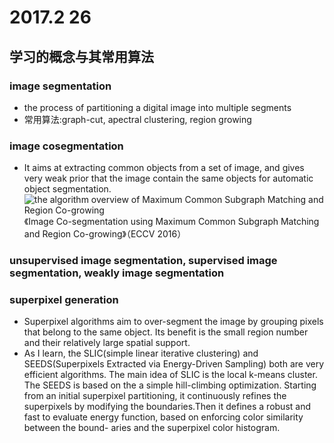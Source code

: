 # 2017.2 26

## 学习的概念与其常用算法

### image segmentation

- the process of partitioning a digital image into multiple segments
- 常用算法:graph-cut, apectral clustering, region growing 
### image cosegmentation

- It aims at extracting common objects from a set of image, and gives very weak prior that the image contain the same objects for automatic object segmentation.
![the algorithm overview of Maximum Common Subgraph Matching and Region Co-growing](https://github.com/du0915/scholar/blob/master/week8/ECCV%202016.png)
《Image Co-segmentation using Maximum Common Subgraph Matching and Region Co-growing》（ECCV 2016）
### unsupervised image segmentation, supervised image segmentation, weakly image segmentation
### superpixel generation

- Superpixel algorithms aim to over-segment the image by grouping pixels that belong to the same object. Its benefit is the small region number and their relatively large spatial support.
- As I learn, the SLIC(simple linear iterative clustering) and SEEDS(Superpixels Extracted via Energy-Driven Sampling) both are very efficient algorithms. The main idea of SLIC is the local k-means cluster. The SEEDS is based on the a simple hill-climbing optimization. Starting from an initial superpixel partitioning, it continuously refines the superpixels by modifying the boundaries.Then it defines a robust and fast to evaluate energy function, based on enforcing color similarity between the bound- aries and the superpixel color histogram. 

### 
